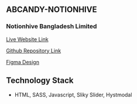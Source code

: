 ## ABCANDY-NOTIONHIVE

### Notionhive Bangladesh Limited

[Live Website Link](https://nh-abcandy.netlify.app/)

[Github Repository Link](https://github.com/abdul-muhaimin-toha/nh-abcandy)

[Figma Design](https://www.figma.com/proto/fxBXs5tuiPzouVltK3h2Eq/Developer's-assessment---2024?node-id=26-30&t=4UoPr2hPCvlfaraG-0&scaling=min-zoom&content-scaling=fixed&page-id=0%3A1)

## Technology Stack

- HTML, SASS, Javascript, Sliky Slider, Hystmodal

